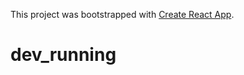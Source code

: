 This project was bootstrapped with [Create React App](https://github.com/facebookincubator/create-react-app).

# dev_running
